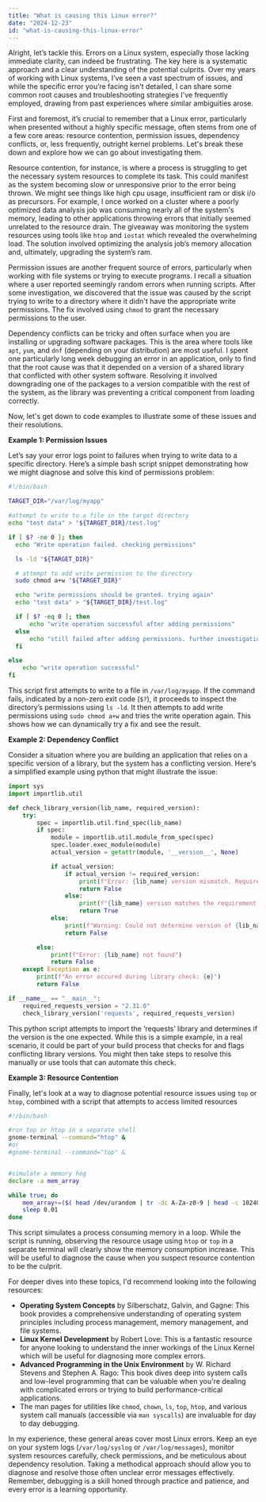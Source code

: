 ```yaml
---
title: "What is causing this Linux error?"
date: "2024-12-23"
id: "what-is-causing-this-linux-error"
---
```


Alright, let’s tackle this. Errors on a Linux system, especially those lacking immediate clarity, can indeed be frustrating. The key here is a systematic approach and a clear understanding of the potential culprits. Over my years of working with Linux systems, I’ve seen a vast spectrum of issues, and while the specific error you’re facing isn't detailed, I can share some common root causes and troubleshooting strategies I've frequently employed, drawing from past experiences where similar ambiguities arose.

First and foremost, it’s crucial to remember that a Linux error, particularly when presented without a highly specific message, often stems from one of a few core areas: resource contention, permission issues, dependency conflicts, or, less frequently, outright kernel problems. Let's break these down and explore how we can go about investigating them.

Resource contention, for instance, is where a process is struggling to get the necessary system resources to complete its task. This could manifest as the system becoming slow or unresponsive prior to the error being thrown. We might see things like high cpu usage, insufficient ram or disk i/o as precursors. For example, I once worked on a cluster where a poorly optimized data analysis job was consuming nearly all of the system's memory, leading to other applications throwing errors that initially seemed unrelated to the resource drain. The giveaway was monitoring the system resources using tools like `htop` and `iostat` which revealed the overwhelming load. The solution involved optimizing the analysis job’s memory allocation and, ultimately, upgrading the system’s ram.

Permission issues are another frequent source of errors, particularly when working with file systems or trying to execute programs. I recall a situation where a user reported seemingly random errors when running scripts. After some investigation, we discovered that the issue was caused by the script trying to write to a directory where it didn't have the appropriate write permissions. The fix involved using `chmod` to grant the necessary permissions to the user.

Dependency conflicts can be tricky and often surface when you are installing or upgrading software packages. This is the area where tools like `apt`, `yum`, and `dnf` (depending on your distribution) are most useful. I spent one particularly long week debugging an error in an application, only to find that the root cause was that it depended on a version of a shared library that conflicted with other system software. Resolving it involved downgrading one of the packages to a version compatible with the rest of the system, as the library was preventing a critical component from loading correctly.

Now, let's get down to code examples to illustrate some of these issues and their resolutions.

**Example 1: Permission Issues**

Let’s say your error logs point to failures when trying to write data to a specific directory. Here’s a simple bash script snippet demonstrating how we might diagnose and solve this kind of permissions problem:

```bash
#!/bin/bash

TARGET_DIR="/var/log/myapp"

#attempt to write to a file in the target directory
echo "test data" > "${TARGET_DIR}/test.log"

if [ $? -ne 0 ]; then
  echo "Write operation failed. checking permissions"

  ls -ld "${TARGET_DIR}"

  # attempt to add write permission to the directory
  sudo chmod a+w "${TARGET_DIR}"

  echo "write permissions should be granted. trying again"
  echo "test data" > "${TARGET_DIR}/test.log"

  if [ $? -eq 0 ]; then
      echo "write operation successful after adding permissions"
  else
      echo "still failed after adding permissions. further investigation needed"
  fi

else
    echo "write operation successful"
fi
```

This script first attempts to write to a file in `/var/log/myapp`. If the command fails, indicated by a non-zero exit code (`$?`), it proceeds to inspect the directory’s permissions using `ls -ld`. It then attempts to add write permissions using `sudo chmod a+w` and tries the write operation again. This shows how we can dynamically try a fix and see the result.

**Example 2: Dependency Conflict**

Consider a situation where you are building an application that relies on a specific version of a library, but the system has a conflicting version. Here's a simplified example using python that might illustrate the issue:

```python
import sys
import importlib.util

def check_library_version(lib_name, required_version):
    try:
        spec = importlib.util.find_spec(lib_name)
        if spec:
            module = importlib.util.module_from_spec(spec)
            spec.loader.exec_module(module)
            actual_version = getattr(module, '__version__', None)

            if actual_version:
                if actual_version != required_version:
                    print(f"Error: {lib_name} version mismatch. Required: {required_version}, found: {actual_version}")
                    return False
                else:
                    print(f"{lib_name} version matches the requirement {required_version}")
                    return True
            else:
                print(f"Warning: Could not determine version of {lib_name}")
                return False

        else:
            print(f"Error: {lib_name} not found")
            return False
    except Exception as e:
        print(f"An error occured during library check: {e}")
        return False

if __name__ == "__main__":
    required_requests_version = "2.31.0"
    check_library_version('requests', required_requests_version)

```

This python script attempts to import the ‘requests’ library and determines if the version is the one expected. While this is a simple example, in a real scenario, it could be part of your build process that checks for and flags conflicting library versions. You might then take steps to resolve this manually or use tools that can automate this check.

**Example 3: Resource Contention**

Finally, let's look at a way to diagnose potential resource issues using `top` or `htop`, combined with a script that attempts to access limited resources

```bash
#!/bin/bash

#run top or htop in a separate shell
gnome-terminal --command="htop" &
#or
#gnome-terminal --command="top" &


#simulate a memory hog
declare -a mem_array

while true; do
    mem_array+=($( head /dev/urandom | tr -dc A-Za-z0-9 | head -c 102400  )) #allocating about 100Kb each time
    sleep 0.01
done
```

This script simulates a process consuming memory in a loop. While the script is running, observing the resource usage using `htop` or `top` in a separate terminal will clearly show the memory consumption increase. This will be useful to diagnose the cause when you suspect resource contention to be the culprit.

For deeper dives into these topics, I'd recommend looking into the following resources:

*   **Operating System Concepts** by Silberschatz, Galvin, and Gagne: This book provides a comprehensive understanding of operating system principles including process management, memory management, and file systems.
*   **Linux Kernel Development** by Robert Love: This is a fantastic resource for anyone looking to understand the inner workings of the Linux Kernel which will be useful for diagnosing more complex errors.
*   **Advanced Programming in the Unix Environment** by W. Richard Stevens and Stephen A. Rago: This book dives deep into system calls and low-level programming that can be valuable when you're dealing with complicated errors or trying to build performance-critical applications.
* The man pages for utilities like `chmod`, `chown`, `ls`, `top`, `htop`, and various system call manuals (accessible via `man syscalls`) are invaluable for day to day debugging.

In my experience, these general areas cover most Linux errors. Keep an eye on your system logs (`/var/log/syslog` or `/var/log/messages`), monitor system resources carefully, check permissions, and be meticulous about dependency resolution. Taking a methodical approach should allow you to diagnose and resolve those often unclear error messages effectively. Remember, debugging is a skill honed through practice and patience, and every error is a learning opportunity.
